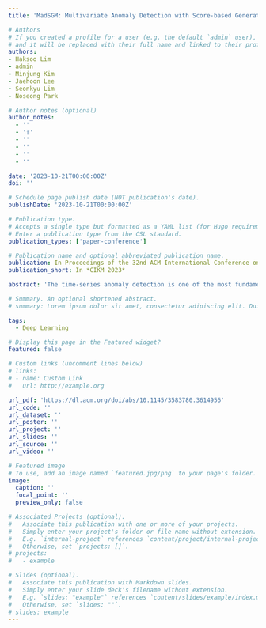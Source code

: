```yaml
---
title: 'MadSGM: Multivariate Anomaly Detection with Score-based Generative Models'

# Authors
# If you created a profile for a user (e.g. the default `admin` user), write the username (folder name) here
# and it will be replaced with their full name and linked to their profile.
authors:
- Haksoo Lim
- admin
- Minjung Kim
- Jaehoon Lee
- Seonkyu Lim
- Noseong Park

# Author notes (optional)
author_notes:
  - ''
  - '†'
  - ''
  - ''
  - ''
  - ''

date: '2023-10-21T00:00:00Z'
doi: ''

# Schedule page publish date (NOT publication's date).
publishDate: '2023-10-21T00:00:00Z'

# Publication type.
# Accepts a single type but formatted as a YAML list (for Hugo requirements).
# Enter a publication type from the CSL standard.
publication_types: ['paper-conference']

# Publication name and optional abbreviated publication name.
publication: In Proceedings of the 32nd ACM International Conference on Information and Knowledge Management
publication_short: In *CIKM 2023*

abstract: 'The time-series anomaly detection is one of the most fundamental tasks for time-series. Unlike the time-series forecasting and classification, the time-series anomaly detection typically requires unsupervised (or self-supervised) training since collecting and labeling anomalous observations are difficult. In addition, most existing methods resort to limited forms of anomaly measurements and therefore, it is not clear whether they are optimal in all circumstances. To this end, we present a multivariate time-series anomaly detector based on score-based generative models, called MadSGM, which considers the broadest ever set of anomaly measurement factors: i) reconstruction-based, ii) density-based, and iii) gradient-based anomaly measurements. We also design a conditional score network and its denoising score matching loss for the time-series anomaly detection. Experiments on five real-world benchmark datasets illustrate that MadSGM achieves the most robust and accurate predictions.'

# Summary. An optional shortened abstract.
# summary: Lorem ipsum dolor sit amet, consectetur adipiscing elit. Duis posuere tellus ac convallis placerat. Proin tincidunt magna sed ex sollicitudin condimentum.

tags:
  - Deep Learning

# Display this page in the Featured widget?
featured: false

# Custom links (uncomment lines below)
# links:
# - name: Custom Link
#   url: http://example.org

url_pdf: 'https://dl.acm.org/doi/abs/10.1145/3583780.3614956'
url_code: ''
url_dataset: ''
url_poster: ''
url_project: ''
url_slides: ''
url_source: ''
url_video: ''

# Featured image
# To use, add an image named `featured.jpg/png` to your page's folder.
image:
  caption: ''
  focal_point: ''
  preview_only: false

# Associated Projects (optional).
#   Associate this publication with one or more of your projects.
#   Simply enter your project's folder or file name without extension.
#   E.g. `internal-project` references `content/project/internal-project/index.md`.
#   Otherwise, set `projects: []`.
# projects:
#   - example

# Slides (optional).
#   Associate this publication with Markdown slides.
#   Simply enter your slide deck's filename without extension.
#   E.g. `slides: "example"` references `content/slides/example/index.md`.
#   Otherwise, set `slides: ""`.
# slides: example
---
```


<!-- {{% callout note %}}
Click the _Cite_ button above to demo the feature to enable visitors to import publication metadata into their reference management software.
{{% /callout %}}

{{% callout note %}}
Create your slides in Markdown - click the _Slides_ button to check out the example.
{{% /callout %}}

Add the publication's **full text** or **supplementary notes** here. You can use rich formatting such as including [code, math, and images](https://docs.hugoblox.com/content/writing-markdown-latex/). -->
